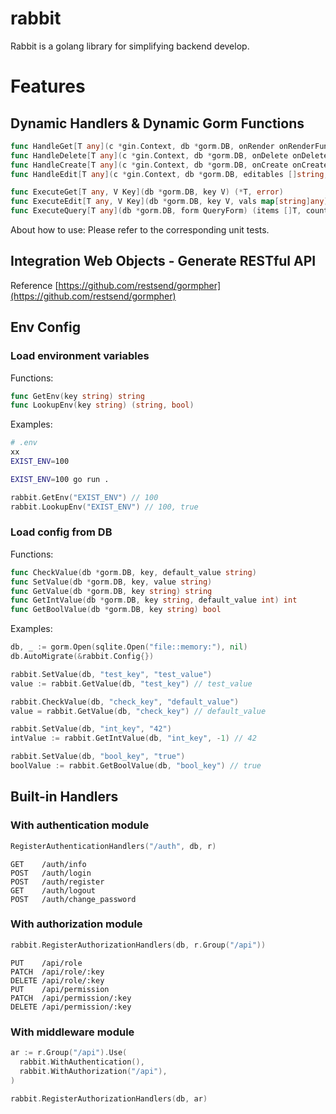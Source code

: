 # rabbit

Rabbit is a golang library for simplifying backend develop.

# Features

## Dynamic Handlers & Dynamic Gorm Functions

```go
func HandleGet[T any](c *gin.Context, db *gorm.DB, onRender onRenderFunc[T])
func HandleDelete[T any](c *gin.Context, db *gorm.DB, onDelete onDeleteFunc[T]) 
func HandleCreate[T any](c *gin.Context, db *gorm.DB, onCreate onCreateFunc[T])
func HandleEdit[T any](c *gin.Context, db *gorm.DB, editables []string, onUpdate onUpdateFunc[T])
```

```go
func ExecuteGet[T any, V Key](db *gorm.DB, key V) (*T, error)
func ExecuteEdit[T any, V Key](db *gorm.DB, key V, vals map[string]any) (*T, error)
func ExecuteQuery[T any](db *gorm.DB, form QueryForm) (items []T, count int, err error)
```

About how to use: Please refer to the corresponding unit tests.

## Integration Web Objects - Generate RESTful API

Reference [https://github.com/restsend/gormpher](https://github.com/restsend/gormpher)

## Env Config

### Load environment variables

Functions:
  
```go
func GetEnv(key string) string
func LookupEnv(key string) (string, bool)
```

Examples: 

```bash
# .env
xx
EXIST_ENV=100	
```

```bash
EXIST_ENV=100 go run .
```

```go
rabbit.GetEnv("EXIST_ENV") // 100
rabbit.LookupEnv("EXIST_ENV") // 100, true
```

### Load config from DB

Functions:

```go
func CheckValue(db *gorm.DB, key, default_value string)
func SetValue(db *gorm.DB, key, value string)
func GetValue(db *gorm.DB, key string) string
func GetIntValue(db *gorm.DB, key string, default_value int) int
func GetBoolValue(db *gorm.DB, key string) bool
```

Examples:

```go
db, _ := gorm.Open(sqlite.Open("file::memory:"), nil)
db.AutoMigrate(&rabbit.Config{})

rabbit.SetValue(db, "test_key", "test_value")
value := rabbit.GetValue(db, "test_key") // test_value

rabbit.CheckValue(db, "check_key", "default_value")
value = rabbit.GetValue(db, "check_key") // default_value

rabbit.SetValue(db, "int_key", "42")
intValue := rabbit.GetIntValue(db, "int_key", -1) // 42

rabbit.SetValue(db, "bool_key", "true")
boolValue := rabbit.GetBoolValue(db, "bool_key") // true
```

## Built-in Handlers

### With authentication module

```go
RegisterAuthenticationHandlers("/auth", db, r)
```
 
```
GET    /auth/info
POST   /auth/login
POST   /auth/register
GET    /auth/logout
POST   /auth/change_password
```

### With authorization module

```go
rabbit.RegisterAuthorizationHandlers(db, r.Group("/api"))
```

```
PUT    /api/role
PATCH  /api/role/:key
DELETE /api/role/:key
PUT    /api/permission
PATCH  /api/permission/:key
DELETE /api/permission/:key
```

### With middleware module

```go
ar := r.Group("/api").Use(
  rabbit.WithAuthentication(), 
  rabbit.WithAuthorization("/api"),
)

rabbit.RegisterAuthorizationHandlers(db, ar)
```
